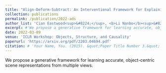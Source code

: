 ```yaml
---
title: "Align-Deform-Subtract: An Interventional Framework for Explaining Object Differences"
collection: publications
permalink: /publication/2022-ads
author_list: 'Cian Eastwood<sup>&#8224;</sup>, <b>Li Nanbo</b><sup>&#8224;</sup>, Christopher KI Williams'
excerpt: #'We propose a generative framework for learning accurate, object-centric scene representations from multiple views.'
date: 2022-03-09
venue: 'ICLR Workshop: Objects, Structure, and Causality'
paperurl: 'https://arxiv.org/pdf/2203.04694.pdf'
citation: # 'Your Name, You. (2015). &quot;Paper Title Number 3.&quot; <i>Journal 1</i>. 1(3).'
---
```


<!-- [Download paper here](https://arxiv.org/pdf/2111.05393.pdf) -->

We propose a generative framework for learning accurate, object-centric scene representations from multiple views.
